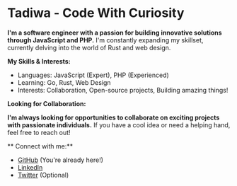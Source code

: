 # Tadiwa - Code With Curiosity 

**I'm a software engineer with a passion for building innovative solutions through JavaScript and PHP.** I'm constantly expanding my skillset, currently delving into the world of Rust and web design. 

**My Skills & Interests:**

*  Languages: JavaScript (Expert), PHP (Experienced)
*  Learning: Go, Rust, Web Design
*  Interests: Collaboration, Open-source projects, Building amazing things!

**Looking for Collaboration:**

**I'm always looking for opportunities to collaborate on exciting projects with passionate individuals.** If you have a cool idea or need a helping hand, feel free to reach out!

** Connect with me:**

* [GitHub](https://github.com/onlypfachi) (You're already here!)
* [LinkedIn](https://www.linkedin.com/in/tadiwapfachi/)
* [Twitter](https://twitter.com/tadiwapfachi) (Optional)
